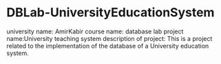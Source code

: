 # DBLab-UniversityEducationSystem
 university name: AmirKabir
 course name: database lab
 project name:University teaching system
 description of project: This is a project related to the implementation
 of the database of a University education system.
